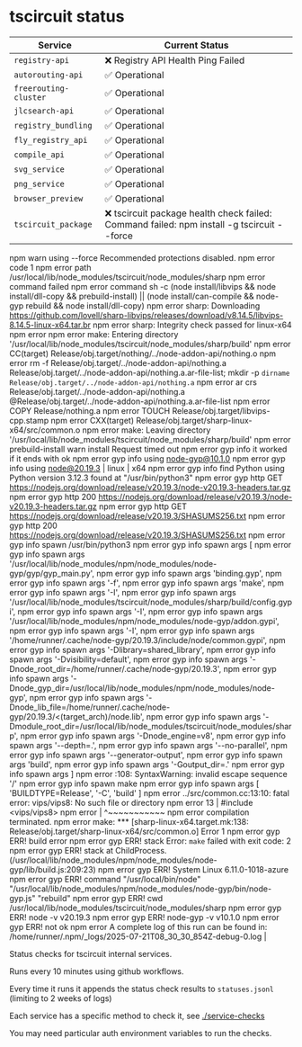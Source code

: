 # tscircuit status

<!-- START_STATUS_TABLE -->

| Service               | Current Status |
| --------------------- | -------------- |
| `registry-api` | ❌ Registry API Health Ping Failed |
| `autorouting-api` | ✅ Operational |
| `freerouting-cluster` | ✅ Operational |
| `jlcsearch-api` | ✅ Operational |
| `registry_bundling` | ✅ Operational |
| `fly_registry_api` | ✅ Operational |
| `compile_api` | ✅ Operational |
| `svg_service` | ✅ Operational |
| `png_service` | ✅ Operational |
| `browser_preview` | ✅ Operational |
| `tscircuit_package` | ❌ tscircuit package health check failed: Command failed: npm install -g tscircuit --force
npm warn using --force Recommended protections disabled.
npm error code 1
npm error path /usr/local/lib/node_modules/tscircuit/node_modules/sharp
npm error command failed
npm error command sh -c (node install/libvips && node install/dll-copy && prebuild-install) || (node install/can-compile && node-gyp rebuild && node install/dll-copy)
npm error sharp: Downloading https://github.com/lovell/sharp-libvips/releases/download/v8.14.5/libvips-8.14.5-linux-x64.tar.br
npm error sharp: Integrity check passed for linux-x64
npm error
npm error make: Entering directory '/usr/local/lib/node_modules/tscircuit/node_modules/sharp/build'
npm error   CC(target) Release/obj.target/nothing/../node-addon-api/nothing.o
npm error rm -f Release/obj.target/../node-addon-api/nothing.a Release/obj.target/../node-addon-api/nothing.a.ar-file-list; mkdir -p `dirname Release/obj.target/../node-addon-api/nothing.a`
npm error ar crs Release/obj.target/../node-addon-api/nothing.a @Release/obj.target/../node-addon-api/nothing.a.ar-file-list
npm error   COPY Release/nothing.a
npm error   TOUCH Release/obj.target/libvips-cpp.stamp
npm error   CXX(target) Release/obj.target/sharp-linux-x64/src/common.o
npm error make: Leaving directory '/usr/local/lib/node_modules/tscircuit/node_modules/sharp/build'
npm error prebuild-install warn install Request timed out
npm error gyp info it worked if it ends with ok
npm error gyp info using node-gyp@10.1.0
npm error gyp info using node@20.19.3 | linux | x64
npm error gyp info find Python using Python version 3.12.3 found at "/usr/bin/python3"
npm error gyp http GET https://nodejs.org/download/release/v20.19.3/node-v20.19.3-headers.tar.gz
npm error gyp http 200 https://nodejs.org/download/release/v20.19.3/node-v20.19.3-headers.tar.gz
npm error gyp http GET https://nodejs.org/download/release/v20.19.3/SHASUMS256.txt
npm error gyp http 200 https://nodejs.org/download/release/v20.19.3/SHASUMS256.txt
npm error gyp info spawn /usr/bin/python3
npm error gyp info spawn args [
npm error gyp info spawn args '/usr/local/lib/node_modules/npm/node_modules/node-gyp/gyp/gyp_main.py',
npm error gyp info spawn args 'binding.gyp',
npm error gyp info spawn args '-f',
npm error gyp info spawn args 'make',
npm error gyp info spawn args '-I',
npm error gyp info spawn args '/usr/local/lib/node_modules/tscircuit/node_modules/sharp/build/config.gypi',
npm error gyp info spawn args '-I',
npm error gyp info spawn args '/usr/local/lib/node_modules/npm/node_modules/node-gyp/addon.gypi',
npm error gyp info spawn args '-I',
npm error gyp info spawn args '/home/runner/.cache/node-gyp/20.19.3/include/node/common.gypi',
npm error gyp info spawn args '-Dlibrary=shared_library',
npm error gyp info spawn args '-Dvisibility=default',
npm error gyp info spawn args '-Dnode_root_dir=/home/runner/.cache/node-gyp/20.19.3',
npm error gyp info spawn args '-Dnode_gyp_dir=/usr/local/lib/node_modules/npm/node_modules/node-gyp',
npm error gyp info spawn args '-Dnode_lib_file=/home/runner/.cache/node-gyp/20.19.3/<(target_arch)/node.lib',
npm error gyp info spawn args '-Dmodule_root_dir=/usr/local/lib/node_modules/tscircuit/node_modules/sharp',
npm error gyp info spawn args '-Dnode_engine=v8',
npm error gyp info spawn args '--depth=.',
npm error gyp info spawn args '--no-parallel',
npm error gyp info spawn args '--generator-output',
npm error gyp info spawn args 'build',
npm error gyp info spawn args '-Goutput_dir=.'
npm error gyp info spawn args ]
npm error <string>:108: SyntaxWarning: invalid escape sequence '\/'
npm error gyp info spawn make
npm error gyp info spawn args [ 'BUILDTYPE=Release', '-C', 'build' ]
npm error ../src/common.cc:13:10: fatal error: vips/vips8: No such file or directory
npm error    13 | #include <vips/vips8>
npm error       |          ^~~~~~~~~~~~
npm error compilation terminated.
npm error make: *** [sharp-linux-x64.target.mk:138: Release/obj.target/sharp-linux-x64/src/common.o] Error 1
npm error gyp ERR! build error 
npm error gyp ERR! stack Error: `make` failed with exit code: 2
npm error gyp ERR! stack at ChildProcess.<anonymous> (/usr/local/lib/node_modules/npm/node_modules/node-gyp/lib/build.js:209:23)
npm error gyp ERR! System Linux 6.11.0-1018-azure
npm error gyp ERR! command "/usr/local/bin/node" "/usr/local/lib/node_modules/npm/node_modules/node-gyp/bin/node-gyp.js" "rebuild"
npm error gyp ERR! cwd /usr/local/lib/node_modules/tscircuit/node_modules/sharp
npm error gyp ERR! node -v v20.19.3
npm error gyp ERR! node-gyp -v v10.1.0
npm error gyp ERR! not ok
npm error A complete log of this run can be found in: /home/runner/.npm/_logs/2025-07-21T08_30_30_854Z-debug-0.log
 |

<!-- END_STATUS_TABLE -->

Status checks for tscircuit internal services.

Runs every 10 minutes using github workflows.

Every time it runs it appends the status check results to `statuses.jsonl` (limiting to
2 weeks of logs)

Each service has a specific method to check it, see [./service-checks](./service-checks)

You may need particular auth environment variables to run the checks.
